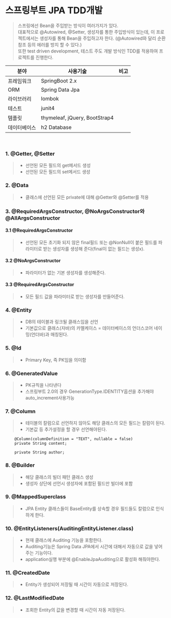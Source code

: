 # 스프링부트 JPA TDD개발

>
> 스프링에선 Bean을 주입받는 방식이 여러가지가 있다.<br/>
> 대표적으로 @Autowired, @Setter, 생성자를 통한 주입방식이 있는데, 이 프로젝트에서는 생성자를 통해 Bean을 주입하고자 한다. (@Autowired와 달리 순환참조 등의 에러를 방지 할 수 있다.)<br/>
> 또한 test driven development, 테스트 주도 개발 방식인 TDD를 적용하여 프로젝트를 진행한다.
>

|   분야        | 사용기술         | 비고 |
|--------------|-----------------|-----|
|  프레임워크    | SpringBoot 2.x  |         
|    ORM       | Spring Data Jpa |
|    라이브러리  | lombok          |
|    테스트     | junit4          |
|    템플릿     | thymeleaf, jQuery, BootStrap4      |
|  데이터베이스  | h2 Database     |

<br>

### 1. @Getter, @Setter
> - 선언된 모든 필드의 get메서드 생성
> - 선언된 모든 필드의 set메서드 생성

### 2. @Data
> - 클래스에 선언된 모든 private에 대해 @Getter와 @Setter를 적용

### 3. @RequiredArgsConstructor, @NoArgsConstructor와 @AllArgsConstructor
#### 3.1 @RequiredArgsConstructor
> - 선언된 모든 초기화 되지 않은 final필드 또는 @NonNull이 붙은 필드를 파라미터로 받는 생성자를 생성해 준다(final이 없는 필드는 생성x).
#### 3.2 @NoArgsConstructor
> - 파라미터가 없는 기본 생성자를 생성해준다.
#### 3.3 @RequiredArgsConstructor
> - 모든 필드 값을 파라미터로 받는 생성자를 만들어준다.

### 4. @Entity
> - DB의 테이블과 링크될 클래스임을 선언
> - 기본값으로 클래스(자바)의 카멜케이스 = 데이터베이스의 언더스코어 네이밍(언더바)과 매칭된다.

### 5. @Id
> - Primary Key, 즉 PK임을 의미함

### 6. @GeneratedValue
> - PK규칙을 나타낸다
> - 스프링부트 2.0의 경우 GenerationType.IDENTITY옵션을 추가해야 auto_increment사용가능

### 7. @Column
> - 테이블의 칼럼으로 선언하지 않아도 해당 클래스의 모든 필드는 칼럼이 된다.
> - 기본값 등 추가설정을 할 경우 선언해야된다.
```
    @Column(columnDefinition = "TEXT", nullable = false)
    private String content;

    private String author;
```

### 8. @Builder
>- 해당 클래스의 빌더 패턴 클래스 생성
> - 생성자 상단에 선언시 생성자에 포함된 필드만 빌더에 포함

### 9. @MappedSuperclass
> - JPA Entity 클래스들이 BaseEntity를 상속할 경우 필드들도 칼럼으로 인식하게 한다.

### 10. @EntityListeners(AuditingEntityListener.class)
> - 현재 클래스에 Auditing 기능을 포함한다.
> - Auditing기능은 Spring Data JPA에서 시간에 대해서 자동으로 값을 넣어주는 기능이다.
> - application실행 부분에 @EnableJpaAuditing으로 활성화 해줘야한다.

### 11. @CreatedDate
> - Entity가 생성되어 저장될 때 시간이 자동으로 저장된다.

### 12. @LastModifiedDate
> - 조회한 Entity의 값을 변경할 때 시간이 자동 저장된다.
